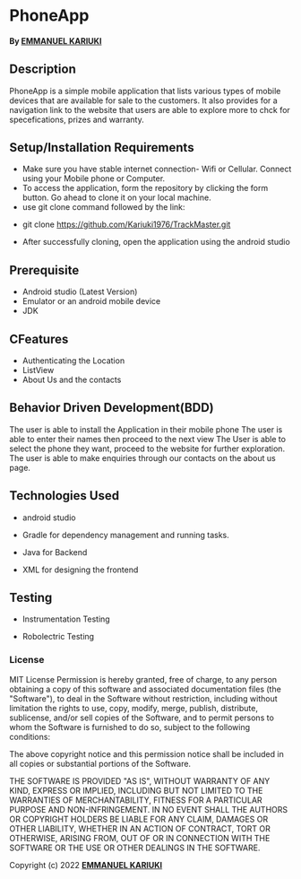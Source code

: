 # PhoneApp

#### By **[EMMANUEL KARIUKI](https://github.com/Kariuki1976/TrackMaster.git)**

## Description

PhoneApp is a simple mobile application that lists various types of mobile devices that are available for sale to the customers. It also provides for a navigation link to the website that users are able to explore more to chck for specefications, prizes and warranty.

## Setup/Installation Requirements

- Make sure you have stable internet connection- Wifi or Cellular. Connect using your Mobile phone or Computer.
- To access the application, form the repository by clicking the form button. Go ahead to clone it on your local machine.
- use git clone command followed by the link:
* git clone https://github.com/Kariuki1976/TrackMaster.git
- After successfully cloning, open the application using the android studio


## Prerequisite
* Android studio (Latest Version)
* Emulator or an android mobile device
* JDK

## CFeatures

* Authenticating the Location
* ListView
* About Us and the contacts


## Behavior Driven Development(BDD)

The user is able to install the Application in their mobile phone
The user is able to enter their names then proceed to the next view
The User is able to select the phone they want, proceed to the website for further exploration.
The user is able to make enquiries through our contacts on the about us page.


## Technologies Used

* android studio

* Gradle for dependency management and running tasks.

* Java for Backend

* XML for designing the frontend



## Testing
* Instrumentation Testing

* Robolectric Testing


### License


MIT License
Permission is hereby granted, free of charge, to any person obtaining a copy
of this software and associated documentation files (the "Software"), to deal
in the Software without restriction, including without limitation the rights
to use, copy, modify, merge, publish, distribute, sublicense, and/or sell
copies of the Software, and to permit persons to whom the Software is
furnished to do so, subject to the following conditions:

The above copyright notice and this permission notice shall be included in all
copies or substantial portions of the Software.

THE SOFTWARE IS PROVIDED "AS IS", WITHOUT WARRANTY OF ANY KIND, EXPRESS OR
IMPLIED, INCLUDING BUT NOT LIMITED TO THE WARRANTIES OF MERCHANTABILITY,
FITNESS FOR A PARTICULAR PURPOSE AND NON-INFRINGEMENT. IN NO EVENT SHALL THE
AUTHORS OR COPYRIGHT HOLDERS BE LIABLE FOR ANY CLAIM, DAMAGES OR OTHER
LIABILITY, WHETHER IN AN ACTION OF CONTRACT, TORT OR OTHERWISE, ARISING FROM,
OUT OF OR IN CONNECTION WITH THE SOFTWARE OR THE USE OR OTHER DEALINGS IN THE
SOFTWARE.<br>

Copyright (c) 2022 **[EMMANUEL KARIUKI](https://github.com/Kariuki1976)**